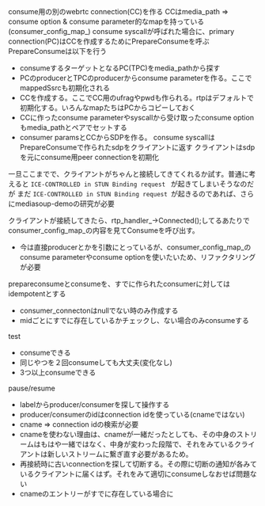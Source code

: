 consume用の別のwebrtc connection(CC)を作る
CCはmedia_path => consume option & consume parameter的なmapを持っている(consumer_config_map_)
consume syscallが呼ばれた場合に、primary connection(PC)はCCを作成するためにPrepareConsumeを呼ぶ
PrepareConsumeは以下を行う
- consumeするターゲットとなるPC(TPC)をmedia_pathから探す
- PCのproducerとTPCのproducerからconsume parameterを作る。ここでmappedSsrcも初期化される
- CCを作成する。ここでCC用のufragやpwdも作られる。rtpはデフォルトで初期化する。いろんなmapたちはPCからコピーしておく
- CCに作ったconsume parameterやsyscallから受け取ったconsume optionもmedia_pathとペアでセットする
- consumer paramsとCCからSDPを作る。
consume syscallはPrepareConsumeで作られたsdpをクライアントに返す
クライアントはsdpを元にconsume用peer connectionを初期化

一旦ここまでで、クライアントがちゃんと接続してきてくれるか試す。普通に考えると `ICE-CONTROLLED in STUN Binding request ` が起きてしまいそうなのだが
まだ `ICE-CONTROLLED in STUN Binding request `が起きるのであれば、さらにmediasoup-demoの研究が必要

クライアントが接続してきたら、rtp_handler_->Connected();してるあたりでconsumer_config_map_の内容を見てConsumeを呼び出す。
- 今は直接producerとかを引数にとっているが、consumer_config_map_のconsume parameterやconsume optionを使いたいため、リファクタリングが必要

prepareconsumeとconsumeを、すでに作られたconsumerに対してはidempotentとする
- consumer_connectonはnullでない時のみ作成する
- midごとにすでに存在しているかチェックし、ない場合のみconsumeする


test
- consumeできる
- 同じやつを２回consumeしても大丈夫(変化なし)
- 3つ以上consumeできる


pause/resume
- labelからproducer/consumerを探して操作する
- producer/consumerのidはconnection idを使っている(cnameではない)
- cname => connection idの検索が必要
- cnameを使わない理由は、cnameが一緒だったとしても、その中身のストリームはもはや一緒ではなく、中身が変わった段階で、それをみているクライアントは新しいストリームに繋ぎ直す必要があるため。
- 再接続時に古いconnectionを探して切断する。その際に切断の通知が各みているクライアントに届くはず。それをみて適切にconsumeしなおせば問題ない
- cnameのエントリーがすでに存在している場合に